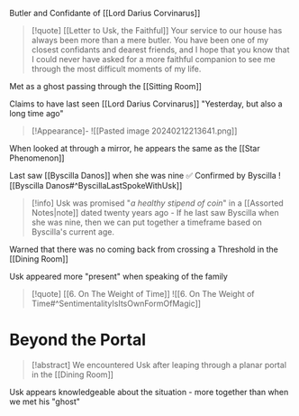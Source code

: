 Butler and Confidante of [[Lord Darius Corvinarus]]

>[!quote] [[Letter to Usk, the Faithful]]
>Your service to our house has always been more than a mere butler. You have been one of my closest confidants and dearest friends, and I hope that you know that I could never have asked for a more faithful companion to see me through the most difficult moments of my life.

Met as a ghost passing through the [[Sitting Room]]

Claims to have last seen [[Lord Darius Corvinarus]] "Yesterday, but also a long time ago"

>[!Appearance]-
>![[Pasted image 20240212213641.png]]

When looked at through a mirror, he appears the same as the [[Star Phenomenon]]

Last saw [[Byscilla Danos]] when she was nine
✅ Confirmed by Byscilla
![[Byscilla Danos#^ByscillaLastSpokeWithUsk]]

>[!info]
>Usk was promised "*a healthy stipend of coin*" in a [[Assorted Notes|note]] dated twenty years ago - If he last saw Byscilla when she was nine, then we can put together a timeframe based on Byscilla's current age.

Warned that there was no coming back from crossing a Threshold in the [[Dining Room]]

Usk appeared more "present" when speaking of the family

>[!quote] [[6. On The Weight of Time]]
>![[6. On The Weight of Time#^SentimentalityIsItsOwnFormOfMagic]]

# Beyond the Portal

>[!abstract] 
>We encountered Usk after leaping through a planar portal in the [[Dining Room]]

Usk appears knowledgeable about the situation - more together than when we met his "ghost"